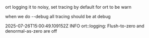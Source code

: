 
ort logging it to noisy, set tracing by default for ort to be warn

when we do --debug all tracing should be at debug

2025-07-26T15:00:49.109152Z  INFO ort::logging: Flush-to-zero and denormal-as-zero are off
